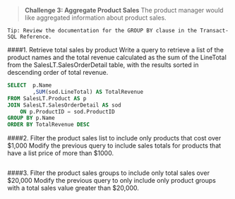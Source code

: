 > **Challenge 3: Aggregate Product Sales**
The product manager would like aggregated information about product sales.

```
Tip: Review the documentation for the GROUP BY clause in the Transact-SQL Reference.
```
####1. Retrieve total sales by product
Write a query to retrieve a list of the product names and the total revenue calculated as the sum of the
LineTotal from the SalesLT.SalesOrderDetail table, with the results sorted in descending order of total
revenue.
```sql
SELECT	p.Name
		,SUM(sod.LineTotal) AS TotalRevenue
FROM SalesLT.Product AS p
JOIN SalesLT.SalesOrderDetail AS sod
	ON p.ProductID = sod.ProductID
GROUP BY p.Name
ORDER BY TotalRevenue DESC
```
####2. Filter the product sales list to include only products that cost over $1,000
Modify the previous query to include sales totals for products that have a list price of more than $1000.
```sql

```
####3. Filter the product sales groups to include only total sales over $20,000
Modify the previous query to only include only product groups with a total sales value greater than
$20,000.
```sql

```
